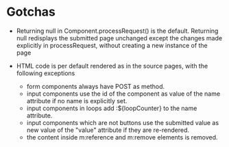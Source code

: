 Gotchas
=======

- Returning null in Component.processRequest() is the default. 
  Returning null redisplays the submitted page unchanged except the changes made explicitly in processRequest,
  without creating a new instance of the page
  
- HTML code is per default rendered as in the source pages, with the following exceptions
  - form components always have POST as method.
  - input components use the id of the component as value of the name attribute if no name is explicitly set.
  - input components in loops add :${loopCounter} to the name attribute.
  - input components which are not buttons use the submitted value as new value of the "value" attribute
    if they are re-rendered.
  - the content inside m:reference and m:remove elements is removed.